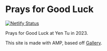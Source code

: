 # Prays for Good Luck

[![Netlify Status](https://api.netlify.com/api/v1/badges/35bd9d1e-a640-4875-a76a-cabc1cc2de0f/deploy-status)](https://app.netlify.com/sites/prays-for-good-luck/deploys)

Prays for Good Luck at Yen Tu in 2023.

This site is made with AMP, based off [Gallery](https://amp.dev/documentation/templates/gallery).
